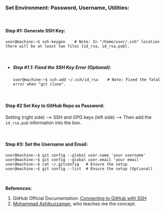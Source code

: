 ### Set Environment: Password, Username, Utilities:

&nbsp;

#### Step #1: Generate SSH Key:
```console
user@machine:~$ ssh-keygen    # Note: In "/home/user/.ssh" location there will be at least two files {id_rsa, id_rsa.pub}.
```

&nbsp;


- ##### Step #1.1: Fixed the SSH Key Error (Optional):
  ```console
  user@machine:~$ ssh-add ~/.ssh/id_rsa    # Note: Fixed the fatal error when "git clone".
  ```

&nbsp;

#### Step #2 Set Key to GitHub Repo as Password:
Setting (right side) --> SSH and GPG keys (left side) --> Then add the `id_rsa.pub` information into the box.

&nbsp;


#### Step #3: Set the Username and Email:
```console
user@machine:~$ git config --global user.name 'your username'
user@machine:~$ git config --global user.email 'your email'
user@machine:~$ cat ~/.gitconfig   # Ensure the setup
user@machine:~$ git config --list  # Ensure the setup (Optional)
```

&nbsp;

**References:**
1. GitHub Official Documentation: [Connecting to GitHub with SSH](https://docs.github.com/en/free-pro-team@latest/github/authenticating-to-github/connecting-to-github-with-ssh)
2. [Mohammad Ashikuzzaman](https://github.com/ashikuzzaman-ar/), who teaches me the concept.
